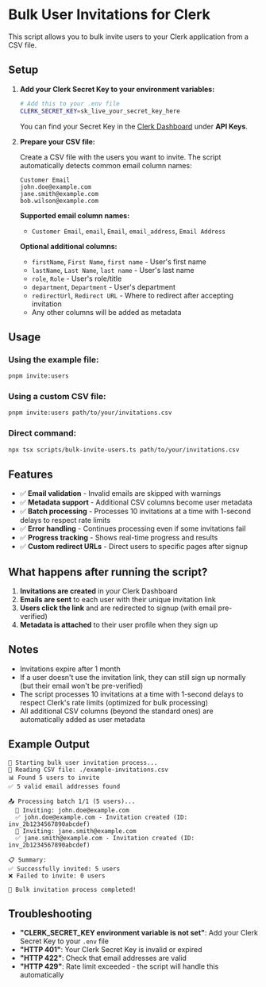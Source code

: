 # Bulk User Invitations for Clerk

This script allows you to bulk invite users to your Clerk application from a CSV file.

## Setup

1. **Add your Clerk Secret Key to your environment variables:**

   ```bash
   # Add this to your .env file
   CLERK_SECRET_KEY=sk_live_your_secret_key_here
   ```

   You can find your Secret Key in the [Clerk Dashboard](https://dashboard.clerk.com) under **API Keys**.

2. **Prepare your CSV file:**

   Create a CSV file with the users you want to invite. The script automatically detects common email column names:

   ```csv
   Customer Email
   john.doe@example.com
   jane.smith@example.com
   bob.wilson@example.com
   ```

   **Supported email column names:**

   - `Customer Email`, `email`, `Email`, `email_address`, `Email Address`

   **Optional additional columns:**

   - `firstName`, `First Name`, `first name` - User's first name
   - `lastName`, `Last Name`, `last name` - User's last name
   - `role`, `Role` - User's role/title
   - `department`, `Department` - User's department
   - `redirectUrl`, `Redirect URL` - Where to redirect after accepting invitation
   - Any other columns will be added as metadata

## Usage

### Using the example file:

```bash
pnpm invite:users
```

### Using a custom CSV file:

```bash
pnpm invite:users path/to/your/invitations.csv
```

### Direct command:

```bash
npx tsx scripts/bulk-invite-users.ts path/to/your/invitations.csv
```

## Features

- ✅ **Email validation** - Invalid emails are skipped with warnings
- ✅ **Metadata support** - Additional CSV columns become user metadata
- ✅ **Batch processing** - Processes 10 invitations at a time with 1-second delays to respect rate limits
- ✅ **Error handling** - Continues processing even if some invitations fail
- ✅ **Progress tracking** - Shows real-time progress and results
- ✅ **Custom redirect URLs** - Direct users to specific pages after signup

## What happens after running the script?

1. **Invitations are created** in your Clerk Dashboard
2. **Emails are sent** to each user with their unique invitation link
3. **Users click the link** and are redirected to signup (with email pre-verified)
4. **Metadata is attached** to their user profile when they sign up

## Notes

- Invitations expire after 1 month
- If a user doesn't use the invitation link, they can still sign up normally (but their email won't be pre-verified)
- The script processes 10 invitations at a time with 1-second delays to respect Clerk's rate limits (optimized for bulk processing)
- All additional CSV columns (beyond the standard ones) are automatically added as user metadata

## Example Output

```
🚀 Starting bulk user invitation process...
📁 Reading CSV file: ./example-invitations.csv
📊 Found 5 users to invite
✅ 5 valid email addresses found

📤 Processing batch 1/1 (5 users)...
  📧 Inviting: john.doe@example.com
  ✅ john.doe@example.com - Invitation created (ID: inv_2b1234567890abcdef)
  📧 Inviting: jane.smith@example.com
  ✅ jane.smith@example.com - Invitation created (ID: inv_2b1234567890abcdef)

📋 Summary:
✅ Successfully invited: 5 users
❌ Failed to invite: 0 users

🎉 Bulk invitation process completed!
```

## Troubleshooting

- **"CLERK_SECRET_KEY environment variable is not set"**: Add your Clerk Secret Key to your `.env` file
- **"HTTP 401"**: Your Clerk Secret Key is invalid or expired
- **"HTTP 422"**: Check that email addresses are valid
- **"HTTP 429"**: Rate limit exceeded - the script will handle this automatically
